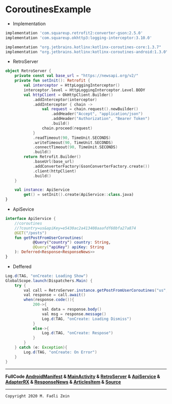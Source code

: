 # CoroutinesExample
 
- Implementation
```gradle
implementation 'com.squareup.retrofit2:converter-gson:2.5.0'
implementation 'com.squareup.okhttp3:logging-interceptor:3.10.0'

implementation "org.jetbrains.kotlinx:kotlinx-coroutines-core:1.3.7"
implementation "org.jetbrains.kotlinx:kotlinx-coroutines-android:1.3.0"
```

- RetroServer
```kotlin
object RetroServer {
    private const val base_url = "https://newsapi.org/v2/"
    private fun setInit(): Retrofit {
        val interceptor = HttpLoggingInterceptor()
        interceptor.level = HttpLoggingInterceptor.Level.BODY
        val httpClient = OkHttpClient.Builder()
            .addInterceptor(interceptor)
            .addInterceptor { chain ->
                val request = chain.request().newBuilder()
                    .addHeader("Accept", "application/json")
                    .addHeader("Authorization", "Bearer Token")
                    .build()
                chain.proceed(request)
            }
            .readTimeout(90, TimeUnit.SECONDS)
            .writeTimeout(90, TimeUnit.SECONDS)
            .connectTimeout(90, TimeUnit.SECONDS)
            .build()
        return Retrofit.Builder()
            .baseUrl(base_url)
            .addConverterFactory(GsonConverterFactory.create())
            .client(httpClient)
            .build()
    }

    val instance: ApiService
        get() = setInit().create(ApiService::class.java)
}
```

- ApiSevice
```kotlin
interface ApiService {
    //coroutines
    //?country=us&apiKey=e5430ac2a413408aaafdf60bfa27a874
    @GET("/posts")
    fun getPostFromUserCoroutines(
            @Query("country") country: String,
            @Query("apiKey") apiKey: String
    ): Deferred<Response<ResponseNews>>
}
```

- Deffered
```java
Log.d(TAG, "onCreate: Loading Show")
GlobalScope.launch(Dispatchers.Main) {
    try {
        val call = RetroServer.instance.getPostFromUserCoroutines("us", "e5430ac2a413408aaafdf60bfa27a874")
        val response = call.await()
        when(response.code()){
            200->{
                val data = response.body()
                val msg = response.message()
                Log.d(TAG, "onCreate: Loading Dismiss")
            }
            else->{
                Log.d(TAG, "onCreate: Respose")
            }
        }
    } catch (e: Exception){
        Log.d(TAG, "onCreate: On Error")
    }
}
```

---

**FullCode [AndroidManifest](https://github.com/gzeinnumer/CoroutinesExample/blob/master/app/src/main/AndroidManifest.xml) &
[MainActivity](https://github.com/gzeinnumer/CoroutinesExample/blob/master/app/src/main/java/com/gzeinnumer/coroutinesexample/MainActivity.kt) &
[RetroServer](https://github.com/gzeinnumer/CoroutinesExample/blob/master/app/src/main/java/com/gzeinnumer/coroutinesexample/network/RetroServer.kt) &
[ApiService](https://github.com/gzeinnumer/CoroutinesExample/blob/master/app/src/main/java/com/gzeinnumer/coroutinesexample/network/ApiService.kt) &
[AdapterRX](https://github.com/gzeinnumer/CoroutinesExample/blob/master/app/src/main/java/com/gzeinnumer/coroutinesexample/adapter/AdapterRX.kt) &
[ResponseNews](https://github.com/gzeinnumer/CoroutinesExample/blob/master/app/src/main/java/com/gzeinnumer/coroutinesexample/model/ResponseNews.java) &
[ArticlesItem](https://github.com/gzeinnumer/CoroutinesExample/blob/master/app/src/main/java/com/gzeinnumer/coroutinesexample/model/ArticlesItem.java) &
[Source](https://github.com/gzeinnumer/CoroutinesExample/blob/master/app/src/main/java/com/gzeinnumer/coroutinesexample/model/Source.java)**


---

```
Copyright 2020 M. Fadli Zein
```
